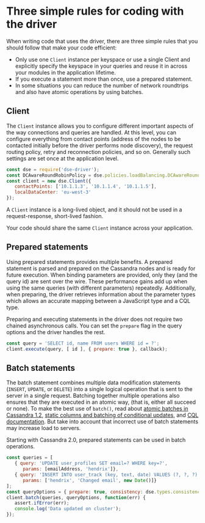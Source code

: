 # Three simple rules for coding with the driver

When writing code that uses the driver, there are three simple rules that you should follow that make your code
efficient:

- Only use one `Client` instance per keyspace or use a single Client and explicitly specify the keyspace in your queries
and reuse it in across your modules in the application lifetime.
- If you execute a statement more than once, use a prepared statement.
- In some situations you can reduce the number of network roundtrips and also have atomic operations by using batches.

## Client 

The `Client` instance allows you to configure different important aspects of the way connections and queries are
handled. At this level, you can configure everything from contact points (address of the nodes to be contacted initially
before the driver performs node discovery), the request routing policy, retry and reconnection policies, and so on.
Generally such settings are set once at the application level.

```javascript
const dse = require('dse-driver');
const DCAwareRoundRobinPolicy = dse.policies.loadBalancing.DCAwareRoundRobinPolicy;
const client = new dse.Client({
   contactPoints: ['10.1.1.3', '10.1.1.4', '10.1.1.5'], 
   localDataCenter: 'eu-west-3'
});
```

A `Client` instance is a long-lived object, and it should not be used in a request-response, short-lived fashion.

Your code should share the same `Client` instance across your application.

## Prepared statements 

Using prepared statements provides multiple benefits. A prepared statement is parsed and prepared on the Cassandra nodes
and is ready for future execution. When binding parameters are provided, only they (and the query id) are sent over the wire. These
performance gains add up when using the same queries (with different parameters) repeatedly. Additionally, when
preparing, the driver retrieves information about the parameter types which allows an accurate mapping between a
JavaScript type and a CQL type.

Preparing and executing statements in the driver does not require two chained asynchronous calls. You can set the
`prepare` flag in the query options and the driver handles the rest.

```javascript
const query = 'SELECT id, name FROM users WHERE id = ?';
client.execute(query, [ id ], { prepare: true }, callback);
```

## Batch statements 

The batch statement combines multiple data modification statements (`INSERT`, `UPDATE`, or `DELETE`) into a single logical
operation that is sent to the server in a single request. Batching together multiple operations also ensures that they
are executed in an atomic way, (that is, either all succeed or none). To make the best use of `batch()`, read about
[atomic batches in Cassandra 1.2](http://www.datastax.com/dev/blog/atomic-batches-in-cassandra-1-2), [static columns
and batching of conditional updates](http://www.datastax.com/dev/dev/blog/cql-in-2-0-6),
and [CQL documentation][batches].  But take into account that incorrect use of batch statements may increase load to servers.

Starting with Cassandra 2.0, prepared statements can be used in batch operations.

```javascript
const queries = [
   { query: 'UPDATE user_profiles SET email=? WHERE key=?',
      params: [emailAddress, 'hendrix']},
   { query: 'INSERT INTO user_track (key, text, date) VALUES (?, ?, ?)',
      params: ['hendrix', 'Changed email', new Date()]}
];
const queryOptions = { prepare: true, consistency: dse.types.consistencies.quorum };
client.batch(queries, queryOptions, function(err) {
   assert.ifError(err);
   console.log('Data updated on cluster');
});
```

[batches]: https://docs.datastax.com/en/cql/3.3/cql/cql_using/useBatchTOC.html
